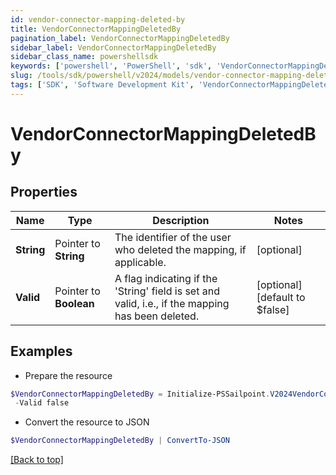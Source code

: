 ```yaml
---
id: vendor-connector-mapping-deleted-by
title: VendorConnectorMappingDeletedBy
pagination_label: VendorConnectorMappingDeletedBy
sidebar_label: VendorConnectorMappingDeletedBy
sidebar_class_name: powershellsdk
keywords: ['powershell', 'PowerShell', 'sdk', 'VendorConnectorMappingDeletedBy'] 
slug: /tools/sdk/powershell/v2024/models/vendor-connector-mapping-deleted-by
tags: ['SDK', 'Software Development Kit', 'VendorConnectorMappingDeletedBy']
---
```



# VendorConnectorMappingDeletedBy

## Properties

Name | Type | Description | Notes
------------ | ------------- | ------------- | -------------
**String** |  Pointer to **String** | The identifier of the user who deleted the mapping, if applicable. | [optional] 
**Valid** |  Pointer to **Boolean** | A flag indicating if the 'String' field is set and valid, i.e., if the mapping has been deleted. | [optional] [default to $false]

## Examples

- Prepare the resource
```powershell
$VendorConnectorMappingDeletedBy = Initialize-PSSailpoint.V2024VendorConnectorMappingDeletedBy  -String  `
 -Valid false
```

- Convert the resource to JSON
```powershell
$VendorConnectorMappingDeletedBy | ConvertTo-JSON
```


[[Back to top]](#) 

